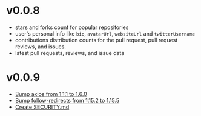 # v0.0.8

- stars and forks count for popular repositories
- user's personal info like `bio`, `avatarUrl`, `websiteUrl` and `twitterUsername`
- contributions distribution counts for the pull request, pull request reviews, and issues.
- latest pull requests, reviews, and issue data

# v0.0.9

- [Bump axios from 1.1.1 to 1.6.0](https://github.com/Sachin-chaurasiya/github-user-contribution-summary/pull/5)
- [Bump follow-redirects from 1.15.2 to 1.15.5](https://github.com/Sachin-chaurasiya/github-user-contribution-summary/pull/4)
- [Create SECURITY.md](https://github.com/Sachin-chaurasiya/github-user-contribution-summary/pull/6)
